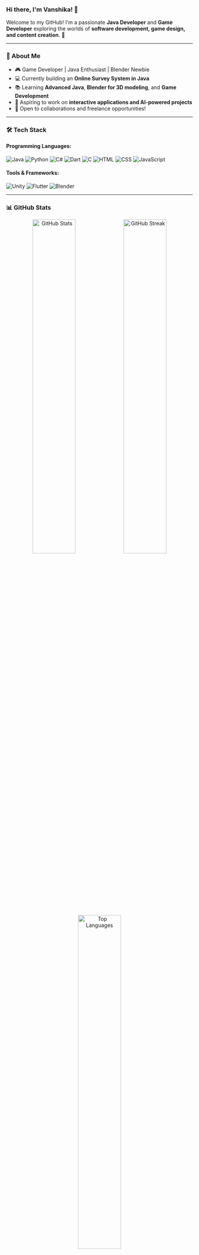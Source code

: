 ### Hi there, I'm Vanshika! 👋

Welcome to my GitHub! I'm a passionate **Java Developer** and **Game Developer** exploring the worlds of **software development, game design, and content creation**. 🚀

---

### 🚀 About Me
- 🎮 Game Developer | Java Enthusiast | Blender Newbie
- 💻 Currently building an **Online Survey System in Java**
- 📚 Learning **Advanced Java**, **Blender for 3D modeling**, and **Game Development**
- 🎯 Aspiring to work on **interactive applications and AI-powered projects**
- 📩 Open to collaborations and freelance opportunities!

---

### 🛠️ Tech Stack

#### Programming Languages:
![Java](https://img.shields.io/badge/Java-ED8B00?style=for-the-badge&logo=java&logoColor=white)
![Python](https://img.shields.io/badge/Python-3776AB?style=for-the-badge&logo=python&logoColor=white)
![C#](https://img.shields.io/badge/C%23-239120?style=for-the-badge&logo=csharp&logoColor=white)
![Dart](https://img.shields.io/badge/Dart-0175C2?style=for-the-badge&logo=dart&logoColor=white)
![C](https://img.shields.io/badge/C-00599C?style=for-the-badge&logo=c&logoColor=white)
![HTML](https://img.shields.io/badge/HTML5-E34F26?style=for-the-badge&logo=html5&logoColor=white)
![CSS](https://img.shields.io/badge/CSS3-1572B6?style=for-the-badge&logo=css3&logoColor=white)
![JavaScript](https://img.shields.io/badge/JavaScript-F7DF1E?style=for-the-badge&logo=javascript&logoColor=black)

#### Tools & Frameworks:
![Unity](https://img.shields.io/badge/Unity-100000?style=for-the-badge&logo=unity&logoColor=white)
![Flutter](https://img.shields.io/badge/Flutter-02569B?style=for-the-badge&logo=flutter&logoColor=white)
![Blender](https://img.shields.io/badge/Blender-F5792A?style=for-the-badge&logo=blender&logoColor=white)

---

### 📊 GitHub Stats
<div align="center">
  <img src="https://github-readme-stats.vercel.app/api?username=Vanshika-Nimwal&show_icons=true&theme=radical" alt="GitHub Stats" width="48%"/>
  <img src="https://github-readme-streak-stats.herokuapp.com/?user=Vanshika-Nimwal&theme=radical" alt="GitHub Streak" width="48%"/>
</div>

<div align="center">
  <img src="https://github-readme-stats.vercel.app/api/top-langs/?username=Vanshika-Nimwal&layout=compact&theme=radical" alt="Top Languages" width="48%"/>
</div>

### 🏆 Most Used Languages
- **Java**: 75% 🚀
- **Python**: 10%
- **C#**: 10%
- **Others**: 5%

---

### 🔥 LeetCode Stats
<div align="center">
  <img src="https://leetcard.jacoblin.cool/Vanshika-Nimwal?theme=dark&font=Raleway" alt="LeetCode Stats" width="48%"/>
</div>

---

### 🎯 Fun Facts
- 🎵 I code while vibing to **lo-fi music**
- 🍩 I love making **3D donuts** in Blender
- 🤖 AI and game physics fascinate me!

---

### 📫 Let's Connect!
[![LinkedIn](https://img.shields.io/badge/LinkedIn-0077B5?style=for-the-badge&logo=linkedin&logoColor=white)](https://www.linkedin.com/in/your-profile/)
[![Portfolio](https://img.shields.io/badge/Portfolio-000000?style=for-the-badge&logo=vercel&logoColor=white)](https://your-portfolio-link.com/)

🚀 Keep coding and creating awesome stuff!
